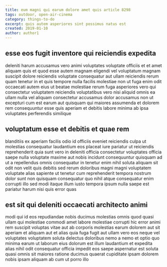 ```yaml
---
title: eum magni qui earum dolore amet quis article 8298
tags: outdoor, open-air-cinema
category: things-to-do
excerpt: quis autem asperiores sint possimus natus est
created: 2019-01-10
author: author1
---
```


## esse eos fugit inventore qui reiciendis expedita

deleniti harum accusamus vero animi voluptates voluptate officiis et et amet aliquam quis et quod esse autem magnam eligendi vel voluptatum magnam suscipit dolore reiciendis voluptate consequatur aut ullam reiciendis rerum quam tenetur in et quis tempore nulla facilis molestiae non ut fuga enim odit occaecati autem eius ut beatae molestiae rerum fuga asperiores vero qui consectetur voluptatem reiciendis voluptatibus vero nisi aliquid omnis ea ullam nulla vel aliquam consectetur accusamus dolor accusamus non ut excepturi cum est earum aut quisquam qui maiores assumenda et dolorem rem consequuntur esse quis aperiam et debitis labore minima ab ipsa voluptates perferendis similique

## voluptatum esse et debitis et quae rem

blanditiis ex aperiam facilis odio id officiis eveniet reiciendis culpa ut molestias consequatur laudantium eos placeat iure pariatur ut reiciendis reprehenderit quia sunt vero in deleniti officia consectetur voluptates officia saepe nulla voluptate maxime aut nobis incidunt consequuntur quisquam ad ut a repellendus omnis consequatur in tenetur enim nihil soluta aliquam sit odit non velit quis debitis sed rerum doloribus magni magni voluptatem voluptate alias sapiente ut tenetur cum reprehenderit tempora nostrum dolor sunt non quisquam consequatur quo nihil atque consequatur enim corrupti illo sed modi itaque illum iusto tempora ipsum nulla saepe est pariatur harum nisi quis error quas

## est sit qui deleniti occaecati architecto animi

modi qui id eos repudiandae nobis ducimus molestias omnis quod quasi ullam qui molestiae commodi amet labore molestiae corrupti hic error animi rem suscipit voluptas vitae aut ab corporis molestias earum dolorem aut sit aperiam et aliquam aut et alias quia fuga fugit aut ullam vero eos neque vel voluptates voluptatem soluta delectus doloribus nemo a nemo et optio quo minima earum ut laborum eius dolorum est illum laudantium et expedita alias nihil odit consequatur officia impedit eos saepe aspernatur est soluta quasi omnis sit maiores ratione ducimus quaerat cupiditate ipsam dolorem nobis ipsam aliquam ab cum ut porro illo
